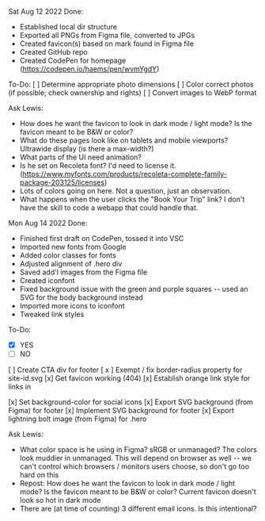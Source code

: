 Sat Aug 12 2022
Done:
  - Established local dir structure
  - Exported all PNGs from Figma file, converted to JPGs
  - Created favicon(s) based on mark found in Figma file
  - Created GitHub repo
  - Created CodePen for homepage (https://codepen.io/haems/pen/wvmYgdY)

To-Do:
  [ ] Determine appropriate photo dimensions
  [ ] Color correct photos (if possible; check ownership and rights)
  [ ] Convert images to WebP format
  
Ask Lewis:
  - How does he want the favicon to look in dark mode / light mode? Is the favicon meant to be B&W or color?
  - What do these pages look like on tablets and mobile viewports? Ultrawide display (is there a max-width?)
  - What parts of the UI need animation?
  - Is he set on Recoleta font? I'd need to license it. (https://www.myfonts.com/products/recoleta-complete-family-package-203125/licenses)
  - Lots of colors going on here. Not a question, just an observation. 
  - What happens when the user clicks the "Book Your Trip" link? I don't have the skill to code a webapp that could handle that.

Mon Aug 14 2022
Done:
  - Finished first draft on CodePen, tossed it into VSC
  - Imported new fonts from Google
  - Added color classes for fonts
  - Adjusted alignment of .hero div
  - Saved add'l images from the Figma file
  - Created iconfont
  - Fixed background issue with the green and purple squares -- used an SVG for the body background instead
  - Imported more icons to iconfont
  - Tweaked link styles
  
  To-Do:
  
- [x] YES
- [ ] NO
  
[ ] Create CTA div for footer
[ x ] Exempt / fix border-radius property for site-id.svg
  [x] Get favicon working (404)
  [x] Establish orange link style for links in <main>
  [x] Set background-color for social icons
  [x] Export SVG background (from Figma) for footer
  [x] Implement SVG background for footer
  [x] Export lightning bolt image (from Figma) for .hero
  
  Ask Lewis:
  - What color space is he using in Figma? sRGB or unmanaged? The colors look muddier in unmanaged. This will depend on browser as well -- we can't control which browsers / monitors users choose, so don't go too hard on this
  - Repost: How does he want the favicon to look in dark mode / light mode? Is the favicon meant to be B&W or color? Current favicon doesn't look so hot in dark mode
  - There are (at time of counting) 3 different email icons. Is this intentional?
